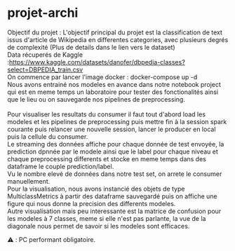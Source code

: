 # projet-archi
Objectif du projet : L'objectif principal du projet est la classification de text issus d'article de Wikipedia en differentes categories, avec plusieurs degrés de complexité (Plus de details dans le lien vers le dataset) <br />
Data récuperés de Kaggle :https://www.kaggle.com/datasets/danofer/dbpedia-classes?select=DBPEDIA_train.csv  <br />
On commence par lancer l'image docker : docker-compose up -d <br />
Nous avons entrainé nos modeles en avance dans notre notebook project qui est en meme temps un laboratoire pour tester des fonctionalités ainsi 
que le lieu ou on sauvegarde nos pipelines de preprocessing. <br /> <br />
Pour visualiser les resultats du consumer il faut tout d'abord load les modeles et les pipelines de preprocessing puis mettre fin 
à la session spark courante puis relancer une nouvelle session, lancer le producer en local puis la cellule du consumer. <br />
Le streaming des données affiche pour chaque donnée de test envoyée, 
la prediction dpnnée par le modele ainsi que le label pour chaque niveau et chaque preprocessing differents et stocke en meme temps dans des dataframe le couple prediction/label. <br />
Vu le nombre elevé de données dans notre test set, on arrete le consumer manuellement. <br />
Pour la visualisation, nous avons instancié des objets de type MulticlassMetrics à partir des dataframe sauvegardé puis on affiche une figure qui nous donne la precision des differents modeles. <br />
Autre visualisation mais peu interessante est la matrice de confusion pour les modeles à 7 classes, meme si elle n'est pas parlante, la vue de la diagonale nous permet de savoir si les modeles sont efficaces. 



⚠️ : PC performant obligatoire.
